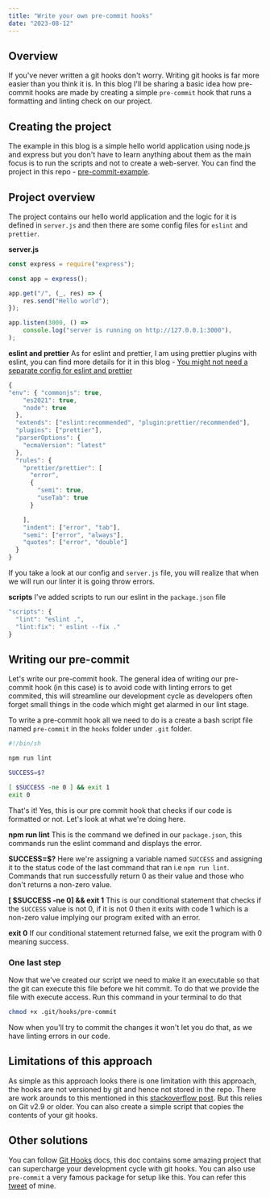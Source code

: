 ```yaml
---
title: "Write your own pre-commit hooks"
date: "2023-08-12"
---
```


## Overview

If you've never written a git hooks don't worry. Writing git hooks is far more easier than you think it is. In this blog I'll be sharing a basic idea how pre-commit hooks are made by creating a simple `pre-commit` hook that runs a formatting and linting check on our project.

## Creating the project

The example in this blog is a simple hello world application using node.js and express but you don't have to learn anything about them as the main focus is to run the scripts and not to create a web-server.
You can find the project in this repo - [pre-commit-example](https://github.com/TanishqSingla/pre-commit-example).

## Project overview

The project contains our hello world application and the logic for it is defined in `server.js` and then there are some config files for `eslint` and `prettier`.

**server.js**

```js
const express = require("express");

const app = express();

app.get("/", (_, res) => {
	res.send("Hello world");
});

app.listen(3000, () =>
	console.log("server is running on http://127.0.0.1:3000"),
);
```

**eslint and prettier**
As for eslint and prettier, I am using prettier plugins with eslint, you can find more details for it in this blog - [You might not need a separate config for eslint and prettier](https://dev.to/tanishqsingla/you-might-not-need-separate-config-for-prettier-and-eslint-m9e)

```js
{
"env": { "commonjs": true,
    "es2021": true,
    "node": true
  },
  "extends": ["eslint:recommended", "plugin:prettier/recommended"],
  "plugins": ["prettier"],
  "parserOptions": {
    "ecmaVersion": "latest"
  },
  "rules": {
    "prettier/prettier": [
      "error",
      {
        "semi": true,
        "useTab": true
      }

    ],
    "indent": ["error", "tab"],
    "semi": ["error", "always"],
    "quotes": ["error", "double"]
  }
}
```

If you take a look at our config and `server.js` file, you will realize that when we will run our linter it is going throw errors.

**scripts**
I've added scripts to run our eslint in the `package.json` file

```js
"scripts": {
  "lint": "eslint .",
  "lint:fix": " eslint --fix ."
}
```

## Writing our pre-commit

Let's write our pre-commit hook. The general idea of writing our pre-commit hook (in this case) is to avoid code with linting errors to get commited, this will streamline our development cycle as developers often forget small things in the code which might get alarmed in our lint stage.

To write a pre-commit hook all we need to do is a create a bash script file named `pre-commit` in the `hooks` folder under `.git` folder.

```sh
#!/bin/sh

npm run lint

SUCCESS=$?

[ $SUCCESS -ne 0 ] && exit 1
exit 0
```

That's it! Yes, this is our pre commit hook that checks if our code is formatted or not. Let's look at what we're doing here.

**npm run lint**
This is the command we defined in our `package.json`, this commands run the eslint command and displays the error.

**SUCCESS=$?**
Here we're assigning a variable named `SUCCESS` and assigning it to the status code of the last command that ran i.e `npm run lint`. Commands that run successfully return 0 as their value and those who don't returns a non-zero value.

**[ $SUCCESS -ne 0] && exit 1**
This is our conditional statement that checks if the `SUCCESS` value is not 0, if it is not 0 then it exits with code 1 which is a non-zero value implying our program exited with an error.

**exit 0**
If our conditional statement returned false, we exit the program with 0 meaning success.

### One last step

Now that we've created our script we need to make it an executable so that the git can execute this file before we hit commit. To do that we provide the file with execute access. Run this command in your terminal to do that

```sh
chmod +x .git/hooks/pre-commit
```

Now when you'll try to commit the changes it won't let you do that, as we have linting errors in our code.

## Limitations of this approach

As simple as this approach looks there is one limitation with this approach, the hooks are not versioned by git and hence not stored in the repo.
There are work arounds to this mentioned in this [stackoverflow post](https://stackoverflow.com/questions/427207/can-git-hook-scripts-be-managed-along-with-the-repository). But this relies on Git v2.9 or older.
You can also create a simple script that copies the contents of your git hooks.

## Other solutions

You can follow [Git Hooks](https://githooks.com/) docs, this doc contains some amazing project that can supercharge your development cycle with git hooks.
You can also use `pre-commit` a very famous package for setup like this. You can refer this [tweet](https://twitter.com/TanishqSingla_/status/1690422847448244224?s=20) of mine.
